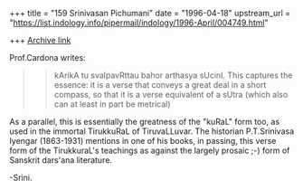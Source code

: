 +++
title = "159 Srinivasan Pichumani"
date = "1996-04-18"
upstream_url = "https://list.indology.info/pipermail/indology/1996-April/004749.html"

+++
[Archive link](https://list.indology.info/pipermail/indology/1996-April/004749.html)

Prof.Cardona writes:
>>kArikA tu svalpavRttau bahor arthasya sUcinI.
>>This captures the essence: it is a verse that conveys a
>>great deal in a short compass, so that it is a verse
>>equivalent of a sUtra (which also can at least in part be
>>metrical)

As a parallel, this is essentially the greatness of the "kuRaL" 
form too, as used in the immortal TirukkuRaL of TiruvaLLuvar.
The historian P.T.Srinivasa Iyengar (1863-1931) mentions in 
one of his books, in passing, this verse form of the TirukkuraL's 
teachings as against the largely prosaic ;-) form of Sanskrit 
dars'ana literature. 

-Srini.




